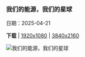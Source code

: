 ### 我们的能源，我们的星球

日期：2025-04-21

**下载**  |  [1920x1080](https://cn.bing.com/th?id=OHR.YellowstoneSpring_ZH-CN2643482467_1920x1080.jpg)  |  [3840x2160](https://cn.bing.com/th?id=OHR.YellowstoneSpring_ZH-CN2643482467_UHD.jpg)

![我们的能源，我们的星球](https://cn.bing.com/th?id=OHR.YellowstoneSpring_ZH-CN2643482467_1920x1080.jpg "大棱镜彩泉，黄石国家公园，怀俄明州，美国 (© Ajith Kumar/Getty Images)")

